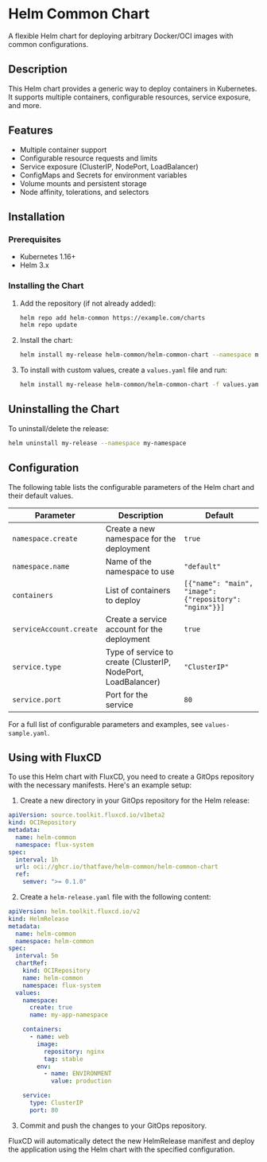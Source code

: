 # Helm Common Chart

A flexible Helm chart for deploying arbitrary Docker/OCI images with common configurations.

## Description

This Helm chart provides a generic way to deploy containers in Kubernetes. It supports multiple containers, configurable resources, service exposure, and more.

## Features

- Multiple container support
- Configurable resource requests and limits
- Service exposure (ClusterIP, NodePort, LoadBalancer)
- ConfigMaps and Secrets for environment variables
- Volume mounts and persistent storage
- Node affinity, tolerations, and selectors

## Installation

### Prerequisites

- Kubernetes 1.16+
- Helm 3.x

### Installing the Chart

1. Add the repository (if not already added):

   ```bash
   helm repo add helm-common https://example.com/charts
   helm repo update
   ```

2. Install the chart:

   ```bash
   helm install my-release helm-common/helm-common-chart --namespace my-namespace
   ```

3. To install with custom values, create a `values.yaml` file and run:

   ```bash
   helm install my-release helm-common/helm-common-chart -f values.yaml --namespace my-namespace
   ```

## Uninstalling the Chart

To uninstall/delete the release:

```bash
helm uninstall my-release --namespace my-namespace
```

## Configuration

The following table lists the configurable parameters of the Helm chart and their default values.

| Parameter | Description | Default |
| --- | --- | --- |
| `namespace.create` | Create a new namespace for the deployment | `true` |
| `namespace.name` | Name of the namespace to use | `"default"` |
| `containers` | List of containers to deploy | `[{"name": "main", "image": {"repository": "nginx"}}]` |
| `serviceAccount.create` | Create a service account for the deployment | `true` |
| `service.type` | Type of service to create (ClusterIP, NodePort, LoadBalancer) | `"ClusterIP"` |
| `service.port` | Port for the service | `80` |

For a full list of configurable parameters and examples, see `values-sample.yaml`.

## Using with FluxCD

To use this Helm chart with FluxCD, you need to create a GitOps repository with the necessary manifests. Here's an example setup:

1. Create a new directory in your GitOps repository for the Helm release:

  ```yaml
  apiVersion: source.toolkit.fluxcd.io/v1beta2
  kind: OCIRepository
  metadata:
    name: helm-common
    namespace: flux-system
  spec:
    interval: 1h
    url: oci://ghcr.io/thatfave/helm-common/helm-common-chart
    ref:
      semver: ">= 0.1.0"
  ```

2. Create a `helm-release.yaml` file with the following content:

  ```yaml
  apiVersion: helm.toolkit.fluxcd.io/v2
  kind: HelmRelease
  metadata:
    name: helm-common
    namespace: helm-common
  spec:
    interval: 5m
    chartRef:
      kind: OCIRepository
      name: helm-common
      namespace: flux-system
    values:
      namespace:
        create: true
        name: my-app-namespace

      containers:
        - name: web
          image:
            repository: nginx
            tag: stable
          env:
            - name: ENVIRONMENT
              value: production

      service:
        type: ClusterIP
        port: 80
  ```

3. Commit and push the changes to your GitOps repository.

FluxCD will automatically detect the new HelmRelease manifest and deploy the application using the Helm chart with the specified configuration.